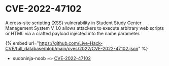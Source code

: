 # CVE-2022-47102

A cross-site scripting (XSS) vulnerability in Student Study Center Management System V 1.0 allows attackers to execute arbitrary web scripts or HTML via a crafted payload injected into the name parameter.

{% embed url="https://github.com/Live-Hack-CVE/full_database/blob/main/cves/2022/CVE-2022-47102.json" %}


* sudoninja-noob ~> [CVE-2022-47102](https://www.alice-snow.ru/2022/database/cve-2022-47102/cve-2022-47102-sudoninja-noob)